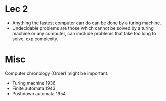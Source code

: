 # Lec 2

-   Anything the fastest computer can do can be done by a turing machine.
-   Undecidable problems are those which cannot be solved by a turing machine or any computer, can imclude problems that take too long to solve, exp complexity.

# Misc

Computer chronology (Order) might be important:

-   Turing machine 1936
-   Finite automata 1943
-   Pushdown automata 1954
